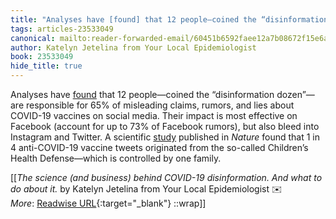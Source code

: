 ```yaml
---
title: "Analyses have [found] that 12 people—coined the “disinformation dozen”—are responsible ..."
tags: articles-23533049
canonical: mailto:reader-forwarded-email/60451b6592faee12a7b08672f15e6a8c
author: Katelyn Jetelina from Your Local Epidemiologist
book: 23533049
hide_title: true
---
```


Analyses have [found](https://substack.com/redirect/73a50a64-a1bb-4c6c-b204-8a0b501f9c07?j=eyJ1IjoiMXlmdTFqIn0.qYv5NVQwodvs9yAW1b9IqXxz-UTiPAUp4JXaRMXUArU) that 12 people—coined the “disinformation dozen”—are responsible for 65% of misleading claims, rumors, and lies about COVID-19 vaccines on social media. Their impact is most effective on Facebook (account for up to 73% of Facebook rumors), but also bleed into Instagram and Twitter. A scientific [study](https://substack.com/redirect/d6421474-9b59-4f22-9815-758d80c0356a?j=eyJ1IjoiMXlmdTFqIn0.qYv5NVQwodvs9yAW1b9IqXxz-UTiPAUp4JXaRMXUArU) published in *Nature* found that 1 in 4 anti-COVID-19 vaccine tweets originated from the so-called Children’s Health Defense—which is controlled by one family.


[[<cite>_The science (and business) behind COVID-19 disinformation. And what to do about it._</cite> by Katelyn Jetelina from Your Local Epidemiologist ✉️<br>
_More_: [Readwise URL](https://readwise.io/open/460864464){:target="_blank"}
::wrap]]